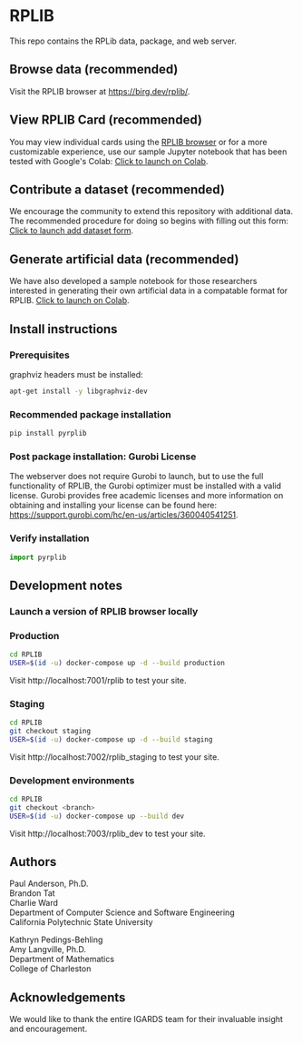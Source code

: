 # RPLIB

This repo contains the RPLib data, package, and web server.

## Browse data (recommended)
Visit the RPLIB browser at https://birg.dev/rplib/. 

## View RPLIB Card (recommended)
You may view individual cards using the [RPLIB browser](https://birg.dev/rplib/) or for a more customizable experience, use our sample Jupyter notebook that has been tested with Google's Colab: [Click to launch on Colab](https://colab.research.google.com/github/IGARDS/structured_artificial/blob/main/notebooks/RPLIB_Card.ipynb).

## Contribute a dataset (recommended)
We encourage the community to extend this repository with additional data. The recommended procedure for doing so begins with filling out this form: [Click to launch add dataset form](https://docs.google.com/forms/d/e/1FAIpQLSenO1WO_LlzNQ1ak4IPyOjBKkuixZU93umLgeI2kJbFxwzcZQ/viewform).

## Generate artificial data (recommended)
We have also developed a sample notebook for those researchers interested in generating their own artificial data in a compatable format for RPLIB. [Click to launch on Colab](https://colab.research.google.com/github/IGARDS/structured_artificial/blob/main/notebooks/structured_artificial.ipynb). 

## Install instructions
### Prerequisites
graphviz headers must be installed:
```bash
apt-get install -y libgraphviz-dev
```
### Recommended package installation
```bash
pip install pyrplib
```

### Post package installation: Gurobi License
The webserver does not require Gurobi to launch, but to use the full functionality of RPLIB, the Gurobi optimizer must be installed with a valid license. Gurobi provides free academic licenses and more information on obtaining and installing your license can be found here: https://support.gurobi.com/hc/en-us/articles/360040541251. 

### Verify installation
```python
import pyrplib
```

## Development notes
### Launch a version of RPLIB browser locally
### Production
```bash
cd RPLIB
USER=$(id -u) docker-compose up -d --build production
```

Visit http://localhost:7001/rplib to test your site.

### Staging
```bash
cd RPLIB
git checkout staging
USER=$(id -u) docker-compose up -d --build staging
```

Visit http://localhost:7002/rplib_staging to test your site.

### Development environments
```bash
cd RPLIB
git checkout <branch>
USER=$(id -u) docker-compose up --build dev
```

Visit http://localhost:7003/rplib_dev to test your site.

## Authors
Paul Anderson, Ph.D.<br>
Brandon Tat<br>
Charlie Ward<br>
Department of Computer Science and Software Engineering<br>
California Polytechnic State University<br>

Kathryn Pedings-Behling<br>
Amy Langville, Ph.D.<br>
Department of Mathematics<br>
College of Charleston<br>

## Acknowledgements
We would like to thank the entire IGARDS team for their invaluable insight and encouragement.
